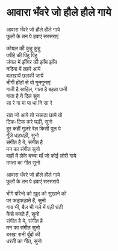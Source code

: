 # आवारा भँवरे जो हौले हौले गाये

आवारा भँवरे जो हौले हौले गाये  
फूलों के तन पे हवाएं सरसराएं  

कोयल की कुहू कुहू  
पपीहे की पिहू पिहू  
जंगल में झींगर की झाँय झाँय  
नदिया में लहरें आयें  
बलखायें छलकी जायें  
भीगी होंठों से वो गुनगुनाएं  
गाती है साहिल, गाता है बहता पानी  
गाता है ये दिल सुन  
सा रे गा मा पा धा नि सा रे  

रात जो आये तो सन्नाटा छाये तो  
टिक-टिक करे घड़ी, सुनो  
दूर कहीं गुज़रे रेल किसी पुल पे  
गूँजे धड़धड़ी, सुनो  
संगीत है ये, संगीत है  
मन का संगीत सुनो  
बाहों में लेके बच्चा माँ जो कोई लोरी गाये  
ममता का गीत सुनो  

आवारा भँवरे जो हौले हौले गाये  
फूलों के तन पे हवाएं सरसराये  

भीगे परिन्दे को ख़ुद को सुखाने को  
पर फड़्फड़ाते हैं, सुनो  
गाय भी, बैल भी गले में पड़ी घंटी  
कैसे बजते हैं, सुनो  
संगीत है ये, संगीत है  
मन का संगीत सुनो  
बरखा रानी बूँदों की  
धरती का गीत, सुनो  
